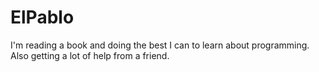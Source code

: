 ElPablo
====
I'm reading a book and doing the best I can to learn about programming.  Also getting a lot of help from a friend.
